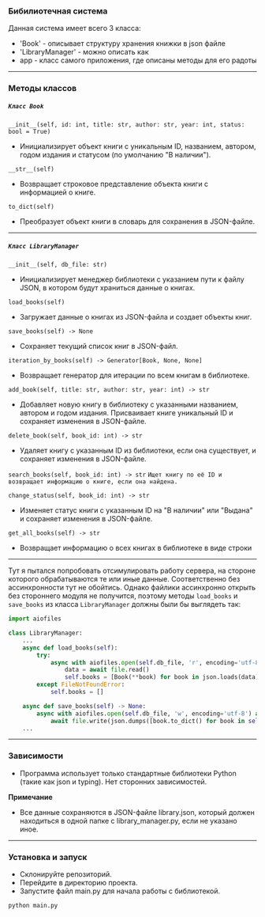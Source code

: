 ### Бибилиотечная система
Данная система имеет всего 3 класса:
- 'Book' - описывает структуру хранения книжки в json файле
- 'LibraryManager' - можно описать как 
- app - класс самого приложения, где описаны методы для его радоты

---

### Методы классов

##### `Класс Book`

`__init__(self, id: int, title: str, author: str, year: int, status: bool = True)`
- Инициализирует объект книги с уникальным ID, названием, автором, годом издания и статусом (по умолчанию "В наличии").

`__str__(self)`
- Возвращает строковое представление объекта книги с информацией о книге.

`to_dict(self)`
- Преобразует объект книги в словарь для сохранения в JSON-файле.

---

##### `Класс LibraryManager`

`__init__(self, db_file: str)`
- Инициализирует менеджер библиотеки с указанием пути к файлу JSON, в котором будут храниться данные о книгах.

`load_books(self)`
- Загружает данные о книгах из JSON-файла и создает объекты книг.

`save_books(self) -> None`
- Сохраняет текущий список книг в JSON-файл.

`iteration_by_books(self) -> Generator[Book, None, None]`
- Возвращает генератор для итерации по всем книгам в библиотеке.

`add_book(self, title: str, author: str, year: int) -> str`
- Добавляет новую книгу в библиотеку с указанными названием, автором и годом издания. Присваивает книге уникальный ID и сохраняет изменения в JSON-файле.

`delete_book(self, book_id: int) -> str`
- Удаляет книгу с указанным ID из библиотеки, если она существует, и сохраняет изменения в JSON-файле.

`search_books(self, book_id: int) -> str`
`Ищет книгу по её ID и возвращает информацию о книге, если она найдена.`

`change_status(self, book_id: int) -> str`
- Изменяет статус книги с указанным ID на "В наличии" или "Выдана" и сохраняет изменения в JSON-файле.

`get_all_books(self) -> str`
- Возвращает информацию о всех книгах в библиотеке в виде строки

---
Тут я пытался попробовать отсимулировать работу сервера, на стороне которого обрабатываются те или иные данные.
Соответственно без ассинхронности тут не обойтись. Однако файлики ассинхронно открыть без стороннего модуля не получится, поэтому методы `load_books` и `save_books` из класса `LibraryManager` должны были бы выглядеть так:

```python
import aiofiles

class LibraryManager:
    ...
    async def load_books(self):
        try:
            async with aiofiles.open(self.db_file, 'r', encoding='utf-8') as file:
                data = await file.read()
                self.books = [Book(**book) for book in json.loads(data)]
        except FileNotFoundError:
            self.books = []

    async def save_books(self) -> None:
        async with aiofiles.open(self.db_file, 'w', encoding='utf-8') as file:
            await file.write(json.dumps([book.to_dict() for book in self.books], ensure_ascii=False, indent=4))
    ...
```

---

### Зависимости
- Программа использует только стандартные библиотеки Python (такие как json и typing). Нет сторонних зависимостей.

**Примечание**
- Все данные сохраняются в JSON-файле library.json, который должен находиться в одной папке с library_manager.py, если не указано иное.

---

### Установка и запуск
- Склонируйте репозиторий.
- Перейдите в директорию проекта.
- Запустите файл main.py для начала работы с библиотекой.

```bash
python main.py
```
